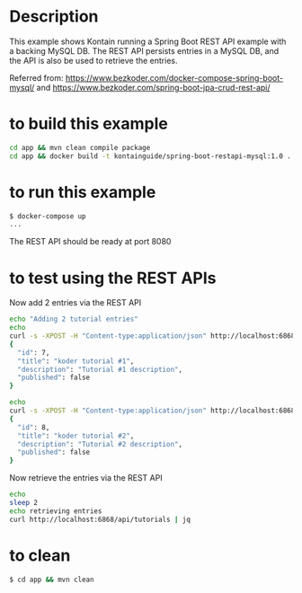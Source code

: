 # Description
This example shows Kontain running a Spring Boot REST API example with a backing MySQL DB.  The REST API persists entries in a MySQL DB, and the API is also be used to retrieve the entries.

Referred from:
https://www.bezkoder.com/docker-compose-spring-boot-mysql/
and
https://www.bezkoder.com/spring-boot-jpa-crud-rest-api/

# to build this example
```bash
cd app && mvn clean compile package
cd app && docker build -t kontainguide/spring-boot-restapi-mysql:1.0 .
```

# to run this example
```bash
$ docker-compose up
...
```

The REST API should be ready at port 8080

# to test using the REST APIs
Now add 2 entries via the REST API
```bash
echo "Adding 2 tutorial entries"
echo
curl -s -XPOST -H "Content-type:application/json" http://localhost:6868/api/tutorials -d '{"title": "koder tutorial #1", "description": "Tutorial #1 description"}' | jq
{
  "id": 7,
  "title": "koder tutorial #1",
  "description": "Tutorial #1 description",
  "published": false
}

echo
curl -s -XPOST -H "Content-type:application/json" http://localhost:6868/api/tutorials -d '{"title": "koder tutorial #2", "description": "Tutorial #2 description"}' | jq
{
  "id": 8,
  "title": "koder tutorial #2",
  "description": "Tutorial #2 description",
  "published": false
}
```

Now retrieve the entries via the REST API
```bash
echo
sleep 2
echo retrieving entries
curl http://localhost:6868/api/tutorials | jq
```

# to clean
```bash
$ cd app && mvn clean
```
